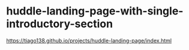 # huddle-landing-page-with-single-introductory-section
https://tiago138.github.io/projects/huddle-landing-page/index.html
